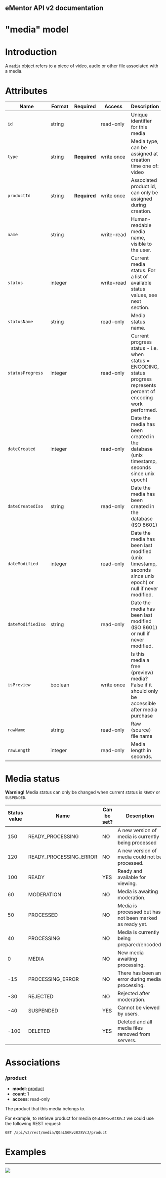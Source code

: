 eMentor API v2 documentation
--------------------------------

# "media" model #

Introduction
==============

A `media` object refers to a piece of video, audio or other file associated with a media.


Attributes
==============

  **Name**         | **Format**    | **Required** | **Access** | **Description**
------------------ | ------------- | ------------ | ---------- | --------------------
  `id`             | string        |              | read-only  | Unique identifier for this media
  `type`           | string        | **Required** | write once | Media type, can be assigned at creation time one of: video|file
  `productId`      | string        | **Required** | write once | Associated product id, can only be assigned during creation.
  `name`           | string        |              | write+read | Human-readable media name, visible to the user.
  `status`         | integer       |              | write+read | Current media status. For a list of available status values, see next section.
  `statusName`     | string        |              | read-only  | Media status name.
  `statusProgress` | integer       |              | read-only  | Current progress status - i.e. when status = ENCODING, status progress represents percent of encoding work performed.
  `dateCreated`    | integer       |              | read-only  | Date the media has been created in the database (unix timestamp, seconds since unix epoch)
  `dateCreatedIso` | string        |              | read-only  | Date the media has been created in the database (ISO 8601)
  `dateModified`   | integer       |              | read-only  | Date the media has been last modified (unix timestamp, seconds since unix epoch) or null if never modified.
  `dateModifiedIso`| string        |              | read-only  | Date the media has been last modified (ISO 8601) or null if never modified.
  `isPreview`      | boolean       |              | write once | Is this media a free (preview) media? False if it should only be accessible after media purchase
  `rawName`        | string        |              | read-only  | Raw (source) file name
  `rawLength`      | integer       |              | read-only  | Media length in seconds.


Media status
==============

**Warning!** Media status can only be changed when current status is `READY` or `SUSPENDED`.

 **Status value**   |  **Name**              | **Can be set?** | **Description**
 ------------------ | ---------------------- | --------------- | ---------------------------------------
 150                | READY_PROCESSING       | NO              | A new version of media is currently being processed
 120                | READY_PROCESSING_ERROR | NO              | A new version of media could not be processed.
 100                | READY                  | YES             | Ready and available for viewing.
 60                 | MODERATION             | NO              | Media is awaiting moderation.
 50                 | PROCESSED              | NO              | Media is processed but has not been marked as ready yet.
 40                 | PROCESSING             | NO              | Media is currently being prepared/encoded.
 0                  | MEDIA                  | NO              | New media awaiting processing.
 -15                | PROCESSING_ERROR       | NO              | There has been an error during media processing.
 -30                | REJECTED               | NO              | Rejected after moderation.
 -40                | SUSPENDED              | YES             | Cannot be viewed by users.
 -100               | DELETED                | YES             | Deleted and all media files removed from servers.

Associations
==============

### /product

 * **model**: [product](product.md)
 * **count**: 1
 * **access**: read-only

The product that this media belongs to.

For example, to retrieve product for media `Q0aLS6Kvz028VcJ` we could use the following REST request:

    GET /api/v2/rest/media/Q0aLS6Kvz028VcJ/product


Examples
==============



----
![](http://www.ementor.pl/img/logo-white.png)
